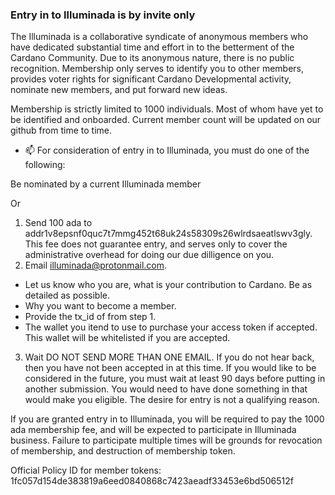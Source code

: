 ### Entry in to Illuminada is by invite only

The Illuminada is a collaborative syndicate of anonymous members who have dedicated substantial time and effort in to the betterment of the Cardano Community.  Due to its anonymous nature, there is no public recognition.  Membership only serves to identify you to other members, provides voter rights for significant Cardano Developmental activity, nominate new members, and put forward new ideas.

Membership is strictly limited to 1000 individuals.  Most of whom have yet to be identified and onboarded.  Current member count will be updated on our github from time to time.

- 📫
For consideration of entry in to Illuminada, you must do one of the following:

Be nominated by a current Illuminada member

Or

1) Send 100 ada to addr1v8epsnf0quc7t7mmg452t68uk24s58309s26wlrdsaeatlswv3gly.  This fee does not guarantee entry, and serves only to cover the administrative overhead for doing our due dilligence on you. 
2) Email illuminada@protonmail.com.
 - Let us know who you are, what is your contribution to Cardano.  Be as detailed as possible.
 - Why you want to become a member.
 - Provide the tx_id of from step 1.
 - The wallet you itend to use to purchase your access token if accepted.  This wallet will be whitelisted if you are accepted.
3) Wait
DO NOT SEND MORE THAN ONE EMAIL.  If you do not hear back, then you have not been accepted in at this time.  If you would like to be considered in the future, you must wait at least 90 days before putting in another submission.  You would need to have done something in that would make you eligible.  The desire for entry is not a qualifying reason.

If you are granted entry in to Illuminada, you will be required to pay the 1000 ada membership fee, and will be expected to participate in Illuminada business.  Failure to participate multiple times will be grounds for revocation of membership, and destruction of membership token.

Official Policy ID for member tokens: 1fc057d154de383819a6eed0840868c7423aeadf33453e6bd506512f
